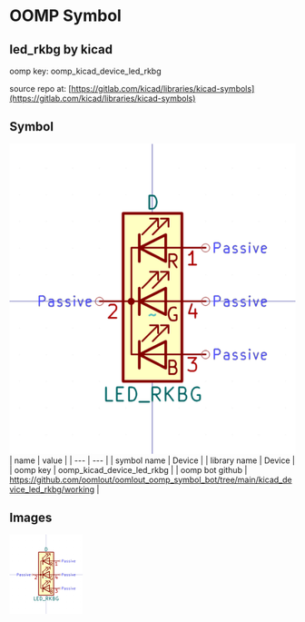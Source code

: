 # OOMP Symbol  
## led_rkbg  by kicad  
  
oomp key: oomp_kicad_device_led_rkbg  
  
source repo at: [https://gitlab.com/kicad/libraries/kicad-symbols](https://gitlab.com/kicad/libraries/kicad-symbols)  
## Symbol  
  
[![working.png](working_600.png)](working.png)  
| name | value | 
| --- | --- | 
| symbol name | Device | 
| library name | Device | 
| oomp key | oomp_kicad_device_led_rkbg | 
| oomp bot github | https://github.com/oomlout/oomlout_oomp_symbol_bot/tree/main/kicad_device_led_rkbg/working | 
## Images  
  
[![working.png](working_140.png)](working.png)  
